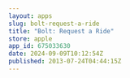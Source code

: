 ```yaml
---
layout: apps
slug: bolt-request-a-ride
title: "Bolt: Request a Ride"
store: apple
app_id: 675033630
date: 2024-09-09T10:12:54Z
published: 2013-07-24T04:44:15Z
---
```

